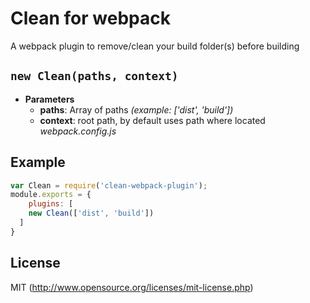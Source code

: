 # Clean for webpack
A webpack plugin to remove/clean your build folder(s) before building

## `new Clean(paths, context)`
* **Parameters**
    - **paths**: Array of paths *(example: ['dist', 'build'])*  
    - **context**: root path, by default uses path where located *webpack.config.js* 

## Example

``` javascript
var Clean = require('clean-webpack-plugin');
module.exports = {
    plugins: [
    new Clean(['dist', 'build'])
  ]
}
```

## License

MIT (http://www.opensource.org/licenses/mit-license.php)